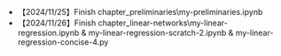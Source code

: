 - 【2024/11/25】Finish chapter_preliminaries\my-preliminaries.ipynb 
- 【2024/11/26】Finish chapter_linear-networks\my-linear-regression.ipynb & my-linear-regression-scratch-2.ipynb &    my-linear-regression-concise-4.py